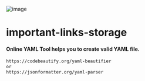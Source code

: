 ![image](https://github.com/rootmarkjoy/important-links-storage/assets/45856526/95326818-101d-45a8-b2a5-adacd6ddc791)

# important-links-storage



#### Online YAML Tool helps you to create valid YAML file.
```sh
https://codebeautify.org/yaml-beautifier
or
https://jsonformatter.org/yaml-parser
```
